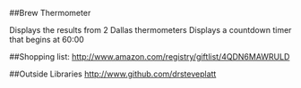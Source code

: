 ##Brew Thermometer

Displays the results from 2 Dallas thermometers
Displays a countdown timer that begins at 60:00

##Shopping list:
http://www.amazon.com/registry/giftlist/4QDN6MAWRULD

##Outside Libraries
http://www.github.com/drsteveplatt
